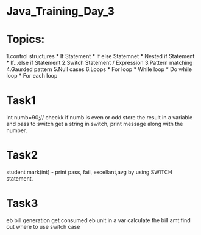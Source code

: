 # Java_Training_Day_3
# Topics:
  1.control structures
    * If Statement
    * If else Statemnet
    * Nested if Statement
    * If...else if Statement
  2.Switch Statement / Expression
  3.Pattern matching
  4.Gaurded pattern
  5.Null cases
  6.Loops
    * For loop
    * While loop
    * Do while loop
    * For each loop
# Task1 
  int numb=90;//
  checkk if numb is even or odd
  store the result in a variable and pass to switch
  get a string in switch, print message along with the number.
# Task2
  student mark(int) - print pass, fail, excellant,avg by using SWITCH statement.
# Task3
  eb bill generation
		get consumed eb unit in a var
		calculate the bill amt
		find out where to use switch case
